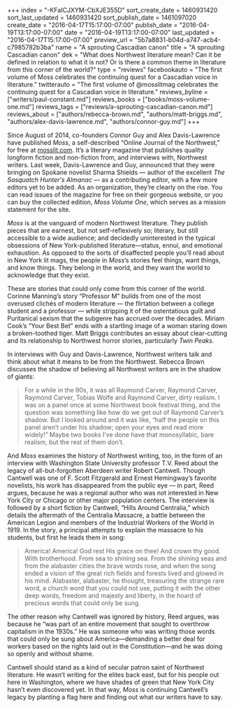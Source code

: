 +++
index = "-KFaICJXYM-CbXJE355D"
sort_create_date = 1460931420
sort_last_updated = 1460931420
sort_publish_date = 1461097020
create_date = "2016-04-17T15:17:00-07:00"
publish_date = "2016-04-19T13:17:00-07:00"
date = "2016-04-19T13:17:00-07:00"
last_updated = "2016-04-17T15:17:00-07:00"
preview_url = "5b7a8831-b04d-a747-acb4-c7985782b3ba"
name = "A sprouting Cascadian canon"
title = "A sprouting Cascadian canon"
dek = "What does Northwest literature mean? Can it be defined in relation to what it is not? Or is there a common theme in literature from this corner of the world?"
type = "reviews"
facebookauto = "The first volume of Moss celebrates the continuing quest for a Cascadian voice in literature."
twitterauto = "The first volume of @mosslitmag celebrates the continuing quest for a Cascadian voice in literature."
reviews_byline = ["writers/paul-constant.md"]
reviews_books = ["books/moss-volume-one.md"]
reviews_tags = ["reviews/a-sprouting-cascadian-canon.md"]
reviews_about = ["authors/rebecca-brown.md", "authors/matt-briggs.md", "authors/alex-davis-lawrence.md", "authors/connor-guy.md"]
+++

 Since August of 2014, co-founders Connor Guy and Alex Davis-Lawrence have published *Moss*, a self-described “Online Journal of the Northwest,” for free at [mosslit.com](http://www.mosslit.com/vol02/issue04.html). It’s a literary magazine that publishes quality longform fiction and non-fiction from, and interviews with, Northwest writers. Last week, Davis-Lawrence and Guy, announced that they were bringing on Spokane novelist Sharma Shields — author of the excellent *The Sasquatch Hunter's Almanac* — as a contributing editor, with a few more editors yet to be added. As an organization, they’re clearly on the rise. You can read issues of the magazine for free on their gorgeous website, or you can buy the collected edition, *Moss Volume One*, which serves as a mission statement for the site. 

*Moss* is at the vanguard of modern Northwest literature. They publish pieces that are earnest, but not self-reflexively so; literary, but still accessible to a wide audience; and decidedly uninterested in the typical obsessions of New York-published literature—status, ennui, and emotional exhaustion. As opposed to the sorts of disaffected people you’ll read about in New York lit mags, the people in *Moss*’s stories feel things, want things, and know things. They belong in the world, and they want the world to acknowledge that they exist.

These are stories that could only come from this corner of the world. Corinne Manning’s story “Professor M” builds from one of the most overused clichés of modern literature — the flirtation between a college student and a professor — while stripping it of the ostentatious guilt and Puritanical sexism that the subgenre has accrued over the decades. Miriam Cook’s “Your Best Bet” ends with a startling image of a woman staring down a broken-toothed tiger. Matt Briggs contributes an essay about clear-cutting and its relationship to Northwest horror stories, particularly *Twin Peaks*. 

In interviews with Guy and Davis-Lawrence, Northwest writers talk and think about what it means to be from the Northwest. Rebecca Brown discusses the shadow of believing all Northwest writers are in the shadow of giants:

<blockquote>For a while in the 90s, it was all Raymond Carver, Raymond Carver, Raymond Carver, Tobias Wolfe and Raymond Carver, dirty realism. I was on a panel once at some Northwest book festival thing, and the question was something like how do we get out of Raymond Carver’s shadow. But I looked around and it was like, “half the people on this panel aren’t under his shadow; open your eyes and read more widely!” Maybe two books I’ve done have that monosyllabic, bare realism, but the rest of them don’t.</blockquote>

And *Moss* examines the history of Northwest writing, too, in the form of an interview with Washington State University professor T.V. Reed about the legacy of all-but-forgotten Aberdeen writer Robert Cantwell. Though Cantwell was one of F. Scott Fitzgerald and Ernest Hemingway’s favorite novelists, his work has disappeared from the public eye — in part, Reed argues, because he was a regional author who was not interested in New York City or Chicago or other major population centers. The interview is followed by a short fiction by Cantwell, “Hills Around Centralia,” which details the aftermath of the Centralia Massacre, a battle between the American Legion and members of the Industrial Workers of the World in 1919. In the story, a principal attempts to explain the massacre to his students, but first he leads them in song:

<blockquote>America! America! God rest His grace on thee! And crown thy good. With brotherhood. From sea to shining sea. From the shining seas and from the alabaster cities the brave words rose, and when the song ended a vision of the great rich fields and forests lived and glowed in his mind. Alabaster, alabaster, he thought, treasuring the strange rare word, a church word that you could not use, putting it with the other deep words, freedom and majesty and liberty, in the hoard of precious words that could only be sung.</blockquote>

The other reason why Cantwell was ignored by history, Reed argues, was because he “was part of an entire movement that sought to overthrow capitalism in the 1930s.” He was someone who was writing those words that could only be sung about America—demanding a better deal for workers based on the rights laid out in the Constitution—and he was doing so openly and without shame. 

Cantwell should stand as a kind of secular patron saint of Northwest literature. He wasn’t writing for the elites back east, but for his people out here in Washington, where we have shades of green that New York City hasn’t even discovered yet. In that way, *Moss* is continuing Cantwell’s legacy by planting a flag here and finding out what our writers have to say.

